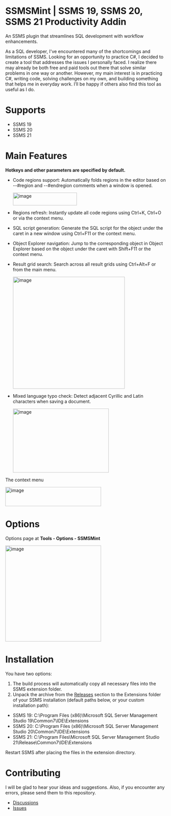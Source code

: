 # SSMSMint | SSMS 19, SSMS 20, SSMS 21 Productivity Addin
An SSMS plugin that streamlines SQL development with workflow enhancements.

As a SQL developer, I've encountered many of the shortcomings and limitations of SSMS. Looking for an opportunity to practice C#, I decided to create a tool that addresses the issues I personally faced. 
I realize there may already be both free and paid tools out there that solve similar problems in one way or another. However, my main interest is in practicing C#, writing code, solving challenges on my own, and building something that helps me in everyday work. 
I’ll be happy if others also find this tool as useful as I do.

# Supports
* SSMS 19
* SSMS 20
* SSMS 21

# Main Features
**Hotkeys and other parameters are specified by default.**

* Code regions support: Automatically folds regions in the editor based on --#region and --#endregion comments when a window is opened.

  <img width="200" height="40" alt="image" src="https://github.com/user-attachments/assets/ea1ae008-70ec-4085-aacc-a4c4c6f960ac" />

* Regions refresh: Instantly update all code regions using Ctrl+K, Ctrl+O or via the context menu.

* SQL script generation: Generate the SQL script for the object under the caret in a new window using Ctrl+F11 or the context menu.

* Object Explorer navigation: Jump to the corresponding object in Object Explorer based on the object under the caret with Shift+F11 or the context menu.

* Result grid search: Search across all result grids using Ctrl+Alt+F or from the main menu.

  <img width="350" height="350" alt="image" src="https://github.com/user-attachments/assets/5d2952ad-13e0-4b07-ae50-e02e51ead192" />

* Mixed language typo check: Detect adjacent Cyrillic and Latin characters when saving a document.

  <img width="300" height="200" alt="image" src="https://github.com/user-attachments/assets/254747aa-72e7-4842-855d-3e835f5f6af5" />

The context menu

  <img width="300" height="60" alt="image" src="https://github.com/user-attachments/assets/9d12f431-2799-485e-8388-c56caaf32720" />

# Options
Options page at **Tools - Options - SSMSMint**

<img width="300" height="300" alt="image" src="https://github.com/user-attachments/assets/3e65e53a-3006-4890-ad5a-41145c725edf" />

# Installation
You have two options:
1. The build process will automatically copy all necessary files into the SSMS extension folder.
2. Unpack the archive from the [Releases](https://github.com/MatveevAleksandr/SSMSMint/releases) section to the Extensions folder of your SSMS installation (default paths below, or your custom installation path):
  * SSMS 19: C:\Program Files (x86)\Microsoft SQL Server Management Studio 19\Common7\IDE\Extensions
  * SSMS 20: C:\Program Files (x86)\Microsoft SQL Server Management Studio 20\Common7\IDE\Extensions
  * SSMS 21: C:\Program Files\Microsoft SQL Server Management Studio 21\Release\Common7\IDE\Extensions

Restart SSMS after placing the files in the extension directory.

# Contributing
I will be glad to hear your ideas and suggestions. Also, if you encounter any errors, please send them to this repository.
* [Discussions](https://github.com/MatveevAleksandr/SSMSMint/discussions)
* [Issues](https://github.com/MatveevAleksandr/SSMSMint/issues)
